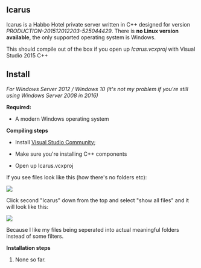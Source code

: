 ## Icarus

Icarus is a Habbo Hotel private server written in C++ designed for version *PRODUCTION-201512012203-525044429*. There is **no Linux version available**, the only supported operating system is Windows.

This should compile out of the box if you open up *Icarus.vcxproj* with Visual Studio 2015 C++

## Install

*For Windows Server 2012 / Windows 10 (it's not my problem if you're still using Windows Server 2008 in 2016)*

**Required:**

- A modern Windows operating system

**Compiling steps**

- Install [Visual Studio Community](https://go.microsoft.com/fwlink/?LinkId=691978&clcid=0x409);

- Make sure you're installing C++ components

- Open up Icarus.vcxproj

If you see files look like this (how there's no folders etc):

<p>
  <img src="http://i.imgur.com/I7gPDL1.png"/>
</p>

Click second "Icarus" down from the top and select "show all files" and it will look like this:

<p>
  <img src="http://i.imgur.com/1vcRV06.png"/>
</p>

Because I like my files being seperated into actual meaningful folders instead of some filters.

**Installation steps**

1. None so far.